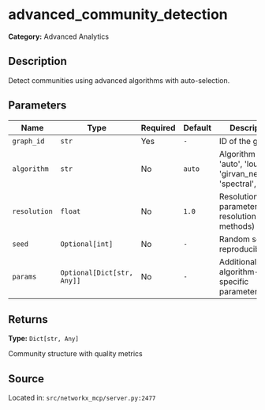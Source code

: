 # advanced_community_detection

**Category:** Advanced Analytics

## Description

Detect communities using advanced algorithms with auto-selection.

## Parameters

| Name | Type | Required | Default | Description |
|------|------|----------|---------|-------------|
| `graph_id` | `str` | Yes | `-` | ID of the graph |
| `algorithm` | `str` | No | `auto` | Algorithm - 'auto', 'louvain', 'girvan_newman', 'spectral', |
| `resolution` | `float` | No | `1.0` | Resolution parameter (for resolution-based methods) |
| `seed` | `Optional[int]` | No | `-` | Random seed for reproducibility |
| `params` | `Optional[Dict[str, Any]]` | No | `-` | Additional algorithm-specific parameters |

## Returns

**Type:** `Dict[str, Any]`

Community structure with quality metrics

## Source

Located in: `src/networkx_mcp/server.py:2477`
